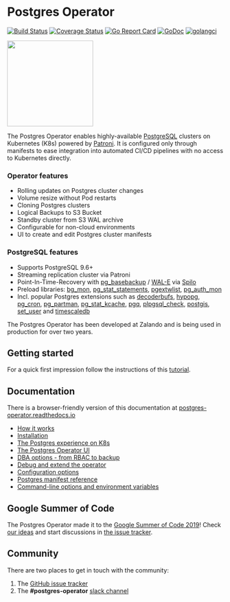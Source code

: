 # Postgres Operator

[![Build Status](https://travis-ci.org/zalando/postgres-operator.svg?branch=master)](https://travis-ci.org/zalando/postgres-operator)
[![Coverage Status](https://coveralls.io/repos/github/zalando/postgres-operator/badge.svg)](https://coveralls.io/github/zalando/postgres-operator)
[![Go Report Card](https://goreportcard.com/badge/github.com/zalando/postgres-operator)](https://goreportcard.com/report/github.com/zalando/postgres-operator)
[![GoDoc](https://godoc.org/github.com/zalando/postgres-operator?status.svg)](https://godoc.org/github.com/zalando/postgres-operator)
[![golangci](https://golangci.com/badges/github.com/zalando/postgres-operator.svg)](https://golangci.com/r/github.com/zalando/postgres-operator)

<img src="docs/diagrams/logo.png" width="200">

The Postgres Operator enables highly-available [PostgreSQL](https://www.postgresql.org/)
clusters on Kubernetes (K8s) powered by [Patroni](https://github.com/zalando/spilo).
It is configured only through manifests to ease integration into automated CI/CD
pipelines with no access to Kubernetes directly.

### Operator features

* Rolling updates on Postgres cluster changes
* Volume resize without Pod restarts
* Cloning Postgres clusters
* Logical Backups to S3 Bucket
* Standby cluster from S3 WAL archive
* Configurable for non-cloud environments
* UI to create and edit Postgres cluster manifests

### PostgreSQL features

* Supports PostgreSQL 9.6+
* Streaming replication cluster via Patroni
* Point-In-Time-Recovery with
[pg_basebackup](https://www.postgresql.org/docs/11/app-pgbasebackup.html) /
[WAL-E](https://github.com/wal-e/wal-e) via [Spilo](https://github.com/zalando/spilo)
* Preload libraries: [bg_mon](https://github.com/CyberDem0n/bg_mon),
[pg_stat_statements](https://www.postgresql.org/docs/9.4/pgstatstatements.html),
[pgextwlist](https://github.com/dimitri/pgextwlist),
[pg_auth_mon](https://github.com/RafiaSabih/pg_auth_mon)
* Incl. popular Postgres extensions such as
[decoderbufs](https://github.com/debezium/postgres-decoderbufs),
[hypopg](https://github.com/HypoPG/hypopg),
[pg_cron](https://github.com/citusdata/pg_cron),
[pg_partman](https://github.com/pgpartman/pg_partman),
[pg_stat_kcache](https://github.com/powa-team/pg_stat_kcache),
[pgq](https://github.com/pgq/pgq),
[plpgsql_check](https://github.com/okbob/plpgsql_check),
[postgis](https://postgis.net/),
[set_user](https://github.com/pgaudit/set_user) and
[timescaledb](https://github.com/timescale/timescaledb)

The Postgres Operator has been developed at Zalando and is being used in
production for over two years.

## Getting started

For a quick first impression follow the instructions of this
[tutorial](docs/quickstart.md).

## Documentation

There is a browser-friendly version of this documentation at
[postgres-operator.readthedocs.io](https://postgres-operator.readthedocs.io)

* [How it works](docs/index.md)
* [Installation](docs/quickstart.md#deployment-options)
* [The Postgres experience on K8s](docs/user.md)
* [The Postgres Operator UI](docs/operator-ui.md)
* [DBA options - from RBAC to backup](docs/administrator.md)
* [Debug and extend the operator](docs/developer.md)
* [Configuration options](docs/reference/operator_parameters.md)
* [Postgres manifest reference](docs/reference/cluster_manifest.md)
* [Command-line options and environment variables](docs/reference/command_line_and_environment.md)

## Google Summer of Code

The Postgres Operator made it to the [Google Summer of Code 2019](https://summerofcode.withgoogle.com/organizations/5429926902104064/)!
Check [our ideas](docs/gsoc-2019/ideas.md#google-summer-of-code-2019)
and start discussions in [the issue tracker](https://github.com/zalando/postgres-operator/issues).

## Community

There are two places to get in touch with the community:
1. The [GitHub issue tracker](https://github.com/zalando/postgres-operator/issues)
2. The **#postgres-operator** [slack channel](https://postgres-slack.herokuapp.com)
